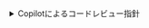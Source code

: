 <!-- I want to review in Japanese. -->
<!-- for GitHub Copilot review rule -->
<details>
<summary>Copilotによるコードレビュー指針</summary>

### ✅ レビュー時のお願い

- **レビューコメントには、以下の 2 種類以上の prefix（接頭辞）を必ずつけてください：**

  1. 「レビュー対象カテゴリ」：どの観点の指摘か（例: `[bp]`, `[critical]`, `[rule]` など）
     - 特に **コード規約に関する指摘がある場合は `[rule]` をつけてください**。
  2. 「指摘のレベル」：修正の必要度合い（例: `[must]`, `[imo]`, `[nits]`, `[ask]` など）

- **複数の prefix を付ける場合は、半角スペースで区切って並べてください。**
  例: `[must] [bp] [rule]`

- **指摘コメントには、可能な限り修正提案コードを含めてください。**

- **以下の観点を特に意識してレビューしてください：**
  - より簡潔な書き方ができないか？ → `[opt]`
  - 正規表現が適切かどうか？ → `[regex]`
  - 変数名が意味的・文脈的に適切か？ → `[naming]`
  [naming]については、その変数が何を表していて、何に使われるのかという“使われ方の文脈”を理解したうえで、より直感的な命名を期待します。

- **コーディング規約チェックリストに従ってレビューしてください**

---

### 🧩 レビュー観点（prefix: レビュー対象カテゴリ）

| Prefix       | 内容                                              |
| ------------ | ------------------------------------------------- |
| `[bp]`       | ベストプラクティスの適用（DRY, SOLID, KISS など） |
| `[critical]` | 致命的なバグやテスト失敗                          |
| `[info]`     | リファクタリングや改善のヒント、参考情報          |
| `[logic]`    | ロジックの正確性                                  |
| `[maintain]` | 保守性の向上                                      |
| `[naming]`   | 変数名が意味的・文脈的に適切であるか              |
| `[opt]`      | 最適化の可能性                                    |
| `[regex]`    | 正規表現が適切であるか                            |
| `[sec]`      | セキュリティ上の問題                              |

---

### 📝 コメント分類（prefix: 指摘のレベル）

| prefix   | 意味・使用場面                   |
| -------- | -------------------------------- |
| `[must]` | 明確なバグ・修正必須事項         |
| `[imo]`  | 改善が望ましいが必須ではない提案 |
| `[nits]` | 微細な指摘（誤字・形式など）     |
| `[ask]`  | 質問や確認（指摘ではない）       |

---

### 📚 コーディング規約チェックリスト（prefix: [rule]）
https://typescript-jp.gitbook.io/deep-dive/styleguide
https://ja.vuejs.org/style-guide/

**typescriptは以下の項目を満たしているかを確認し、必要に応じて指摘してください：**

- 変数名・関数名に **camelCase** を使用している（例: `fooBar`, `doSomething`）
  - `PascalCase` や `snake_case` は使用しない（例: `FooVar`, `get_user_data` など）

- クラス名に **PascalCase** を使用している（例: `UserService`, `LoginManager`）
  - `camelCase` や `snake_case` は使用しない（例: `userService`, `login_manager` など）

- クラスのプロパティ・メソッドには **camelCase** を使用している（例: `userId`, `getName()`）
  - `PascalCase` は使用しない（例: `UserId`, `GetName()` など）

- インターフェース名に **PascalCase** を使用し、`I` プレフィックスは使わない（例: `UserProfile`）
  - `IFoo` や `user_profile` などは使用しない

- タイプエイリアス名は **PascalCase** を使用している（例: `UserProfile`, `AccountSettings`）

- 名前空間には **PascalCase** を使用している（例: `AppCore`, `CommonTypes`）

- Enum 名とそのメンバ名はどちらも **PascalCase** を使用している（例: `UserRole.Admin`）
  - 小文字やスネークケースは使わない（例: `user_role.admin` など）

- 配列の型注釈には `Type[]` 形式を使用している（例: `User[]`）
  - `Array<Type>` は使用しない

**vue.jsは以下の項目を満たしているかを確認し、必要に応じて指摘してください：**

- props 定義は **できる限り詳細に**行う（最低限、型指定を含める）
  - 型を指定しない簡易な配列形式は使用しない（例: `defineProps(['status'])`）

- `v-for` を使用する際は **必ず `key` を指定**する（例: `:key="item.id"`）
  - `key` を指定しないと、コンポーネントの状態が保持されず、パフォーマンスや動作に問題が起きる可能性がある

- `v-for` と `v-if` を **同じ要素に同時に使用しない**
  - `v-if="user.isActive"` を `v-for` と一緒に `li` 要素に書かない
  - フィルタリングは算出プロパティで行い、表示制御はコンテナ要素で行う

- テンプレート内のコンポーネント名の形式を統一する*
  - 単一ファイルコンポーネント・文字列テンプレートでは **PascalCase** を使用する（例: `<MyComponent />`）
  - "vue/component-name-in-template-casing": ["error", "PascalCase"]

- props 名は camelCase で定義し、テンプレートの種類に応じて適切に使用する
  - props 定義では **camelCase** を使用する（例: `greetingText`）
  - props 定義で kebab-case を使用しない（例: `'greeting-text'`）

</details>
<!-- for GitHub Copilot review rule -->
<!-- I want to review in Japanese. -->
